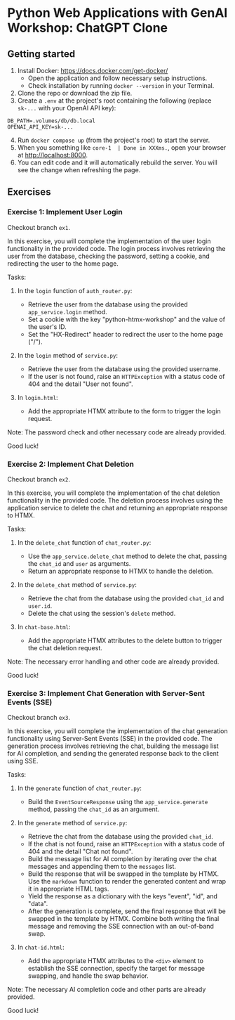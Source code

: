 # Python Web Applications with GenAI Workshop: ChatGPT Clone

## Getting started

1. Install Docker: https://docs.docker.com/get-docker/
    - Open the application and follow necessary setup instructions.
    - Check installation by running `docker --version` in your Terminal.
2. Clone the repo or download the zip file.
3. Create a `.env` at the project's root containing the following (replace `sk-...` with your OpenAI API key):
```
DB_PATH=.volumes/db/db.local
OPENAI_API_KEY=sk-...
```
4. Run `docker compose up` (from the project's root) to start the server.
5. When you something like `core-1  | Done in XXXms.`, open your browser at [http://localhost:8000](http://localhost:8000).
6. You can edit code and it will automatically rebuild the server. You will see the change when refreshing the page.





## Exercises

### Exercise 1: Implement User Login

Checkout branch `ex1`.

In this exercise, you will complete the implementation of the user login functionality in the provided code. The login process involves retrieving the user from the database, checking the password, setting a cookie, and redirecting the user to the home page.

Tasks:
1. In the `login` function of `auth_router.py`:
   - Retrieve the user from the database using the provided `app_service.login` method.
   - Set a cookie with the key "python-htmx-workshop" and the value of the user's ID.
   - Set the "HX-Redirect" header to redirect the user to the home page ("/").

2. In the `login` method of `service.py`:
   - Retrieve the user from the database using the provided username.
   - If the user is not found, raise an `HTTPException` with a status code of 404 and the detail "User not found".

3. In `login.html`:
   - Add the appropriate HTMX attribute to the form to trigger the login request.

Note: The password check and other necessary code are already provided.

Good luck!



### Exercise 2: Implement Chat Deletion

Checkout branch `ex2`.

In this exercise, you will complete the implementation of the chat deletion functionality in the provided code. The deletion process involves using the application service to delete the chat and returning an appropriate response to HTMX.

Tasks:
1. In the `delete_chat` function of `chat_router.py`:
   - Use the `app_service.delete_chat` method to delete the chat, passing the `chat_id` and `user` as arguments.
   - Return an appropriate response to HTMX to handle the deletion.

2. In the `delete_chat` method of `service.py`:
   - Retrieve the chat from the database using the provided `chat_id` and `user.id`.
   - Delete the chat using the session's `delete` method.

3. In `chat-base.html`:
   - Add the appropriate HTMX attributes to the delete button to trigger the chat deletion request.

Note: The necessary error handling and other code are already provided.

Good luck!

### Exercise 3: Implement Chat Generation with Server-Sent Events (SSE)

Checkout branch `ex3`.

In this exercise, you will complete the implementation of the chat generation functionality using Server-Sent Events (SSE) in the provided code. The generation process involves retrieving the chat, building the message list for AI completion, and sending the generated response back to the client using SSE.

Tasks:
1. In the `generate` function of `chat_router.py`:
   - Build the `EventSourceResponse` using the `app_service.generate` method, passing the `chat_id` as an argument.

2. In the `generate` method of `service.py`:
   - Retrieve the chat from the database using the provided `chat_id`.
   - If the chat is not found, raise an `HTTPException` with a status code of 404 and the detail "Chat not found".
   - Build the message list for AI completion by iterating over the chat messages and appending them to the `messages` list.
   - Build the response that will be swapped in the template by HTMX. Use the `markdown` function to render the generated content and wrap it in appropriate HTML tags.
   - Yield the response as a dictionary with the keys "event", "id", and "data".
   - After the generation is complete, send the final response that will be swapped in the template by HTMX. Combine both writing the final message and removing the SSE connection with an out-of-band swap.

3. In `chat-id.html`:
   - Add the appropriate HTMX attributes to the `<div>` element to establish the SSE connection, specify the target for message swapping, and handle the swap behavior.

Note: The necessary AI completion code and other parts are already provided.

Good luck! 


